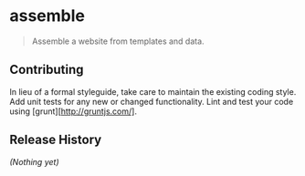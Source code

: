 # assemble

> Assemble a website from templates and data.

## Contributing
In lieu of a formal styleguide, take care to maintain the existing coding style. Add unit tests for any new or changed functionality. Lint and test your code using [grunt][http://gruntjs.com/].

## Release History
_(Nothing yet)_
